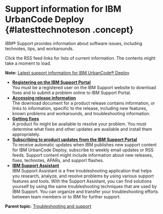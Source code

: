 # Support information for IBM UrbanCode Deploy {#latesttechnoteson .concept}

IBM® Support provides information about software issues, including technotes, tips, and workarounds.

Click the RSS feed links for lists of current information. The contents might take a moment to load.

**Note:** [Latest support information for IBM UrbanCode® Deploy](http://www-947.ibm.com/systems/support/myfeed/xmlfeeder.wss?feeder.requid=feeder.create_public_feed&feeder.feedtype=RSS&feeder.maxfeed=25&OC=SS4GSP&feeder.subdefkey=swgrat&feeder.channel.title=IBM%20UrbanCode%20Deploy&feeder.channel.descr=The%20latest%20updates%20about%20IBM%20UrbanCode%20Deploy)

-   **[Registering on the IBM Support Portal](../topics/t_register_user.md)**  
You must be a registered user on the IBM Support website to download fixes and to submit a problem online to IBM Support Portal.
-   **[Accessing release information](../topics/t_accessing_release_information.md)**  
The download document for a product release contains information, or links to information, specific to the release, including new features, known problems and workarounds, and troubleshooting information.
-   **[Getting fixes](../topics/t_gettingfixes.md)**  
A product fix might be available to resolve your problem. You must determine what fixes and other updates are available and install them appropriately.
-   **[Subscribing to product updates from the IBM Support Portal](../topics/t_subscribing_to_support_content.md)**  
To receive automatic updates when IBM publishes new support content for IBM UrbanCode Deploy, subscribe to weekly email updates or RSS feeds. Support content might include information about new releases, fixes, technotes, APARs, and support flashes.
-   **[IBM Support Assistant](../topics/c_isa.md)**  
IBM Support Assistant is a free troubleshooting application that helps you research, analyze, and resolve problems by using various support features and tools. With the Support Assistant, you can find solutions yourself by using the same troubleshooting techniques that are used by IBM Support. You can organize and transfer your troubleshooting efforts between team members or to IBM for further support.

**Parent topic:** [Troubleshooting and support](../topics/c_node_troubleshooting.md)

